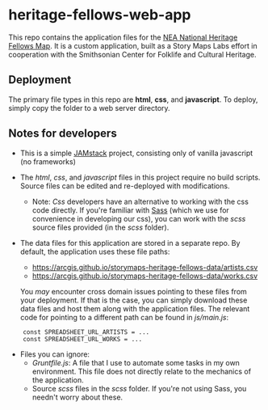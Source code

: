 # heritage-fellows-web-app

This repo contains the application files for the [NEA National Heritage Fellows Map](https://storymaps.esri.com/stories/2017/heritage-fellows/map.html).  It is a custom application, built as a Story Maps Labs effort in cooperation with the Smithsonian Center for Folklife and Cultural Heritage.  

## Deployment

The primary file types in this repo are **html**, **css**, and **javascript**.  To deploy, simply copy the folder to a web server directory.

## Notes for developers

* This is a simple [JAMstack](https://jamstack.org/) project, consisting only of vanilla javascript (no frameworks)

* The *html*, *css*, and *javascript* files in this project require no build scripts.  Source files can be edited and re-deployed with modifications.

	* Note: *Css* developers have an alternative to working with the css code directly. If you're familiar with [Sass](https://sass-lang.com/) (which we use for convenience in developing our css), you can work with the *scss* source files provided (in the *scss* folder).

* The data files for this application are stored in a separate repo.  By default, the application uses these file paths:
	* https://arcgis.github.io/storymaps-heritage-fellows-data/artists.csv
	* https://arcgis.github.io/storymaps-heritage-fellows-data/works.csv
	
	You *may* encounter cross domain issues pointing to these files from your deployment.  If that is the case, you can simply download these data files and host them along with the application files.  The relevant code for pointing to a different path can be found in *js/main.js*:

```
	const SPREADSHEET_URL_ARTISTS = ...
	const SPREADSHEET_URL_WORKS = ...
```

* Files you can ignore:
	* *Gruntfile.js*: A file that I use to automate some tasks in my own environment.  This file does not directly relate to the mechanics of the application.
	* Source *scss* files in the *scss* folder. If you're not using Sass, you needn't worry about these.
